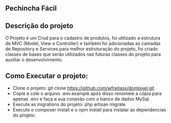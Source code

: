 ## Pechincha Fácil

## Descrição do projeto

O Projeto é um Crud para o cadastro de produtos, foi utilizado a estrutura de MVC (Model, View e Controller) e também foi adicionadas as camadas de Repository e Services para melhor estruturação do projeto, foi criado classes de bases que serão utilizados nas futuras classes do projeto para auxiliar o desenvolvimento.

## Como Executar o projeto:

-   Clone o projeto: git clone https://github.com/wfreitass/dompixel.git
-   Copie e cole o arquivo .env.example após disso renomeie a cópia para apenas .env e faça a sua conexão com o banco de dados MySql.
-   Execute as migrations do projeto: php artisan migrate
-   Execute o composer install e o npm install para instalar as dependencias do projeto.
